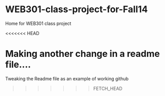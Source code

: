 WEB301-class-project-for-Fall14
===============================

Home for WEB301 class project 

<<<<<<< HEAD

Making another change in a readme file....
=======
Tweaking the Readme file as an example of working github
>>>>>>> FETCH_HEAD
